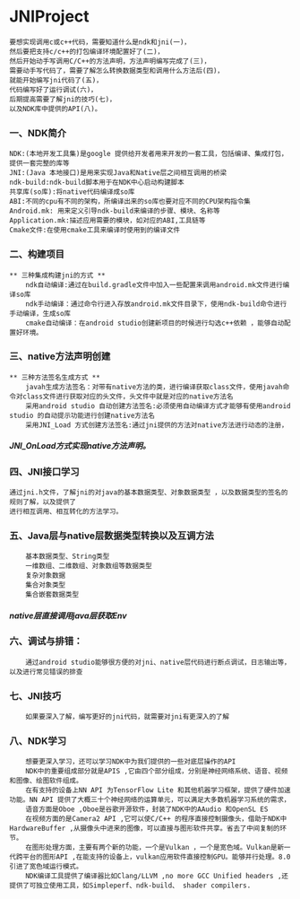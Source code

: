 # JNIProject
    要想实现调用c或c++代码，需要知道什么是ndk和jni(一)，
    然后要把支持c/c++的打包编译环境配置好了(二)，
    然后开始动手写调用C/C++的方法声明，方法声明编写完成了(三)，
    需要动手写代码了，需要了解怎么转换数据类型和调用什么方法后(四)，
    就能开始编写jni代码了(五)，
    代码编写好了运行调试(六)，
    后期提高需要了解jni的技巧(七)，
    以及NDK库中提供的API(八)。

### 一、NDK简介
    NDK:(本地开发工具集)是google 提供给开发者用来开发的一套工具，包括编译、集成打包，提供一套完整的库等
    JNI:(Java 本地接口)是用来实现Java和Native层之间相互调用的桥梁
    ndk-build:ndk-build脚本用于在NDK中心启动构建脚本
    共享库(so库):将native代码编译成so库
    ABI:不同的cpu有不同的架构，所编译出来的so库也要对应不同的CPU架构指令集
    Android.mk: 用来定义引导ndk-build来编译的步骤、模块、名称等
    Application.mk:描述应用需要的模块，如对应的ABI,工具链等
    Cmake文件:在使用cmake工具来编译时使用到的编译文件
    
### 二、构建项目
    ** 三种集成构建jni的方式 ** 
        ndk自动编译:通过在build.gradle文件中加入一些配置来调用android.mk文件进行编译so库
        ndk手动编译：通过命令行进入存放android.mk文件目录下，使用ndk-build命令进行手动编译，生成so库
        cmake自动编译：在android studio创建新项目的时候进行勾选c++依赖 ，能够自动配置好环境。
### 三、native方法声明创建
    ** 三种方法签名生成方式 **
        javah生成方法签名：对带有native方法的类，进行编译获取class文件，使用javah命令对class文件进行获取对应的头文件，头文件中就是对应的native方法名
        采用android studio 自动创建方法签名:必须使用自动编译方式才能够有使用android studio 的自动提示功能进行创建native方法名
        采用JNI_Load 方式创建方法签名:通过jni提供的方法对native方法进行动态的注册，
##### JNI_OnLoad方式实现native方法声明。     
   
### 四、JNI接口学习
    通过jni.h文件，了解jni的对java的基本数据类型、对象数据类型 ，以及数据类型的签名的规则了解，以及提供了
    进行相互调用、相互转化的方法学习。

### 五、Java层与native层数据类型转换以及互调方法
        基本数据类型、String类型
        一维数组、二维数组、对象数组等数据类型
        复杂对象数据
        集合对象类型
        集合嵌套数据类型
##### native层直接调用java层获取Env 
   
### 六、调试与排错：
        通过android studio能够很方便的对jni、native层代码进行断点调试，日志输出等，以及进行常见错误的排查
   
### 七、JNI技巧
        如果要深入了解，编写更好的jni代码，就需要对jni有更深入的了解
### 八、NDK学习
        想要更深入学习，还可以学习NDK中为我们提供的一些对底层操作的API
        NDK中的重要组成部分就是APIS ,它由四个部分组成，分别是神经网络系统、语音、视频和图像、绘图软件组成。
        在有支持的设备上NN API 为TensorFlow Lite 和其他机器学习框架，提供了硬件加速功能。NN API 提供了大概三十个神经网络的运算单元，可以满足大多数机器学习系统的需求，
        语音方面是Oboe ,Oboe是谷歌开源软件，封装了NDK中的AAudio 和OpenSL ES
        在视频方面的是Camera2 API ,它可以使C/C++ 的程序直接控制摄像头，借助于NDK中HardwareBuffer ,从摄像头中进来的图像，可以直接与图形软件共享。省去了中间复制的环节。
        在图形处理方面，主要有两个新的功能，一个是Vulkan ，一个是宽色域。Vulkan是新一代跨平台的图形API ,在能支持的设备上，vulkan应用软件直接控制GPU。能够并行处理。8.0引进了宽色域运行模式。 
        NDK编译工具提供了编译器比如Clang/LLVM ,no more GCC Unified headers ,还提供了可独立使用工具，如Simpleperf、ndk-build、 shader compilers.
    